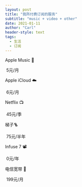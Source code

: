 ```yaml
---
layout: post
title: "我所付费订阅的服务"
subtitle: "music + video + other"
date: 2021-01-11
author: "Carl"
header-style: text
tags: 
  - 生活
  - 订阅
---
```




Apple Music 🎵

​	5元/月

Apple iCloud ☁️

​	6元/月

Netflix 📺

​	45元/季

梯子🪜

​	75元/半年

Infuse 7 📽

​	0元/年

电信宽带 📡

​	199元/月
